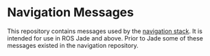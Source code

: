 # Navigation Messages

This repository contains messages used by the
[navigation stack](https://github.com/ros-planning/navigation).
It is intended for use in ROS Jade and above. Prior to Jade some of these
messages existed in the navigation repository.

